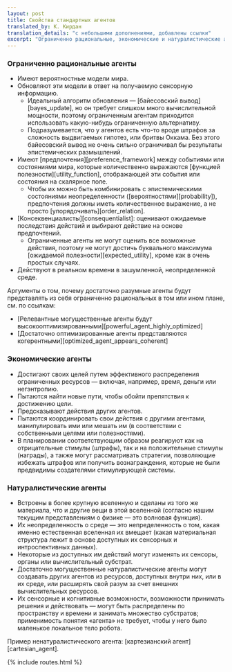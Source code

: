 ```yaml
---
layout: post
title: Свойства стандартных агентов
translated_by: К. Кирдан
translation_details: "с небольшими дополнениями, добавлены ссылки"
excerpt: "Ограниченно рациональные, экономические и натуралистические агенты."
---
```

### Ограниченно рациональные агенты

- Имеют вероятностные модели мира.
- Обновляют эти модели в ответ на получаемую сенсорную информацию.
  - Идеальный алгоритм обновления — [байесовский вывод][bayes_update], но он требует слишком много вычислительной мощности, поэтому ограниченным агентам приходится использовать какую-нибудь ограниченную альтернативу.
  - Подразумевается, что у агентов есть что-то вроде штрафов за сложность выдвигаемых гипотез, или бритвы Оккама. Без этого байесовский вывод не очень сильно ограничивал бы результаты эпистемических размышлений.
- Имеют [предпочтения][preference_framework] между событиями или состояниями мира, которые количественно выражаются [функцией полезности][utility_function], отображающей эти события или состояния на скалярное поле.
  - Чтобы их можно быть комбинировать с эпистемическими состояниями неопределенности ([вероятностями][probability]), предпочтения должны иметь количественное выражение, а не просто [упорядочивать][order_relation].
- [Консеквенциалисты][consequentialist]\: оценивают ожидаемые последствия действий и выбирают действие на основе предпочтений.
  - Ограниченные агенты не могут оценить все возможные действия, поэтому не могут достичь буквального максимума [ожидаемой полезности][expected_utility], кроме как в очень простых случаях.
- Действуют в реальном времени в зашумленной, неопределенной среде.

Аргументы о том, почему достаточно разумные агенты будут представлять из себя ограниченно рациональных в том или ином плане, см. по ссылкам:

- [Релевантные могущественные агенты будут высокооптимизированными][powerful_agent_highly_optimized]
- [Достаточно оптимизированные агенты представляются когерентными][optimized_agent_appears_coherent]

### Экономические агенты

- Достигают своих целей путем эффективного распределения ограниченных ресурсов — включая, например, время, деньги или негэнтропию.
- Пытаются найти новые пути, чтобы обойти препятствия к достижению цели.
- Предсказывают действия других агентов.
- Пытаются координировать свои действия с другими агентами, манипулировать ими или мешать им (в соответствии с собственными целями или полезностями).
- В планировании соответствующим образом реагируют как на отрицательные стимулы (штрафы), так и на положительные стимулы (награды), а также могут рассматривать стратегии, позволяющие избежать штрафов или получить вознаграждения, которые не были предвидимы создателями стимулирующей системы.

### Натуралистические агенты

- Встроены в более крупную вселенную и сделаны из того же материала, что и другие вещи в этой вселенной (согласно нашим текущим представлениям о физике — это волновая функция).
- Их неопределенность о среде — это непределенность о том, какая именно естественная вселенная их вмещает (какая материальная структура лежит в основе доступных их сенсорных и интроспективных данных).
- Некоторые из доступных им действий могут изменять их сенсоры, органы или вычислительный субстрат.
- Достаточно могущественные натуралистические агенты могут создавать других агентов из ресурсов, доступных внутри них, или в их среде, или расширять свой разум за счет внешних вычислительных ресурсов.
- Их сенсорные и когнитивные возможности, возможности принимать решения и действовать — могут быть распределены по пространству и времени и занимать множество субстратов; применимость понятия «‎‎агента» не требует, чтобы у него было маленькое локальное тело робота.

Пример ненатуралистического агента: [картезианский агент][cartesian_agent].

{% include routes.html %}
